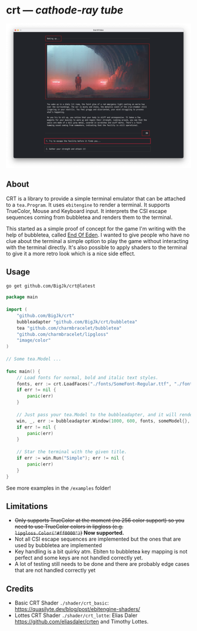 # crt — *cathode-ray tube*

![Screenshot](./.github/screenshot.png)

## About

CRT is a library to provide a simple terminal emulator that can be attached to a ``tea.Program``. It uses ``ebitengine`` to render a terminal. It supports TrueColor, Mouse and Keyboard input. It interprets the CSI escape sequences coming from bubbletea and renders them to the terminal.

This started as a simple proof of concept for the game I'm writing with the help of bubbletea, called [End Of Eden](https://github.com/BigJk/end_of_eden). I wanted to give people who have no clue about the terminal a simple option to play the game without interacting with the terminal directly. It's also possible to apply shaders to the terminal to give it a more retro look which is a nice side effect.

## Usage

```
go get github.com/BigJk/crt@latest
```


```go
package main

import (
	"github.com/BigJk/crt"
	bubbleadapter "github.com/BigJk/crt/bubbletea"
	tea "github.com/charmbracelet/bubbletea"
	"github.com/charmbracelet/lipgloss"
	"image/color"
)

// Some tea.Model ...

func main() {
	// Load fonts for normal, bold and italic text styles.
	fonts, err := crt.LoadFaces("./fonts/SomeFont-Regular.ttf", "./fonts/SomeFont-Bold.ttf", "./fonts/SomeFont-Italic.ttf", crt.GetFontDPI(), 16.0)
	if err != nil {
		panic(err)
	}

	// Just pass your tea.Model to the bubbleadapter, and it will render it to the terminal.
	win, _, err := bubbleadapter.Window(1000, 600, fonts, someModel{}, color.Black, tea.WithAltScreen())
	if err != nil {
		panic(err)
	}

	// Star the terminal with the given title.
	if err := win.Run("Simple"); err != nil {
		panic(err)
	}
}
```

See more examples in the ``/examples`` folder!

## Limitations

- ~~Only supports TrueColor at the moment (no 256 color support) so you need to use TrueColor colors in lipgloss (e.g. ``lipgloss.Color("#ff0000")``)~~ **Now supported.**
- Not all CSI escape sequences are implemented but the ones that are used by bubbletea are implemented
- Key handling is a bit quirky atm. Ebiten to bubbletea key mapping is not perfect and some keys are not handled correctly yet.
- A lot of testing still needs to be done and there are probably edge cases that are not handled correctly yet

## Credits

- Basic CRT Shader ``./shader/crt_basic``: https://quasilyte.dev/blog/post/ebitengine-shaders/
- Lottes CRT Shader ``./shader/crt_lotte``: Elias Daler https://github.com/eliasdaler/crten and Timothy Lottes.
